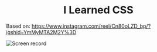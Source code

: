 <h1 style="text-align: center;">I Learned CSS</h1>

Based on: https://www.instagram.com/reel/Cn80oLZD_bp/?igshid=YmMyMTA2M2Y%3D

![Screen record](ss.gif)
